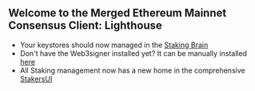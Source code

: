 ## Welcome to the Merged Ethereum Mainnet Consensus Client: Lighthouse

- Your keystores should now managed in the [Staking Brain](http://brain.web3signer.dappnode) 
- Don't have the Web3signer installed yet? It can be manually installed [here](http://my.dappnode/#/installer/web3signer.dnp.dappnode.eth)
- All Staking management now has a new home in the comprehensive [StakersUI](http://my.dappnode/#/stakers/ethereum)
